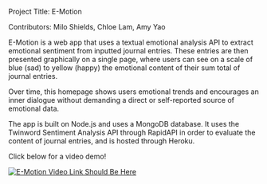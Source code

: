 Project Title: E-Motion

Contributors: Milo Shields, Chloe Lam, Amy Yao

E-Motion is a web app that uses a textual emotional analysis API to extract 
emotional sentiment from inputted journal entries. These entries are then presented
graphically on a single page, where users can see on a scale of blue (sad) to
yellow (happy) the emotional content of their sum total of journal entries.

Over time, this homepage shows users emotional trends and encourages an inner
dialogue without demanding a direct or self-reported source of emotional data.

The app is built on Node.js and uses a MongoDB database. It uses the Twinword
Sentiment Analysis API through RapidAPI in order to evaluate the content of
journal entries, and is hosted through Heroku.

Click below for a video demo!

[![E-Motion Video Link Should Be Here](https://img.youtube.com/vi/4zkK-eow4Co/0.jpg)](https://www.youtube.com/watch?v=4zkK-eow4Co)
